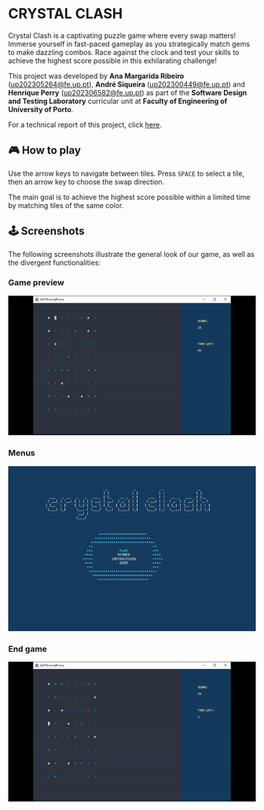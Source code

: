 # CRYSTAL CLASH

Crystal Clash is a captivating puzzle game where every swap matters! Immerse yourself in fast-paced gameplay as you strategically match gems to make dazzling combos. Race against the clock and test your skills to achieve the highest score possible in this exhilarating challenge!

This project was developed by **Ana Margarida Ribeiro** ([up202305264@fe.up.pt](mailto:up202305264@fe.up.pt)), **André Siqueira** ([up202300449@fe.up.pt](mailto:up202300449@fe.up.pt)) and **Henrique Perry** ([up202306582@fe.up.pt](mailto:up202306582@fe.up.pt)) as part of the **Software Design and Testing Laboratory** curricular unit at **Faculty of Engineering of University of Porto**.

For a technical report of this project, click [here](./docs/README.md).

## 🎮 How to play

Use the arrow keys to navigate between tiles. Press `SPACE` to select a tile, then an arrow key to choose the swap direction.

The main goal is to achieve the highest score possible within a limited time by matching tiles of the same color.

## 🕹️ Screenshots

The following screenshots illustrate the general look of our game, as well as the divergent functionalities:

### Game preview

![A preview of the game's appearance](./docs/gifs/game.gif)

### Menus

![A preview of the game's menu](./docs/gifs/menu.gif)

### End game

![A preview of the game over's menu](./docs/gifs/endgame.gif)